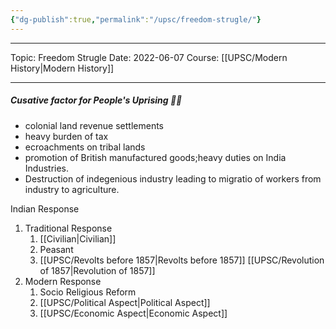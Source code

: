 ```yaml
---
{"dg-publish":true,"permalink":"/upsc/freedom-strugle/"}
---
```


----
Topic: Freedom Strugle
Date: 2022-06-07
Course: [[UPSC/Modern History\|Modern History]] 

----
##### Cusative factor for People's Uprising 🥷🏼
- colonial land revenue settlements
- heavy burden of tax
- ecroachments on tribal lands
- promotion of British manufactured goods;heavy duties on India Industries. 
- Destruction of indegenious industry leading to migratio of workers from industry to agriculture. 

Indian Response
1. Traditional Response
	1. [[Civilian\|Civilian]]
	2. Peasant 
	3. [[UPSC/Revolts before 1857\|Revolts before 1857]] 
[[UPSC/Revolution of 1857\|Revolution of 1857]]
2. Modern Response
	1. Socio Religious Reform 
	2. [[UPSC/Political Aspect\|Political Aspect]]
	3. [[UPSC/Economic Aspect\|Economic Aspect]]

